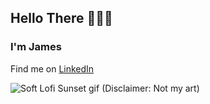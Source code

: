 ## Hello There 🧍‍♂️👋

### I'm James 

Find me on [LinkedIn](https://www.linkedin.com/in/russell-james-tan-b34543230/)

![Soft Lofi Sunset gif](https://data.whicdn.com/images/332389704/original.gif)
(Disclaimer: Not my art)
